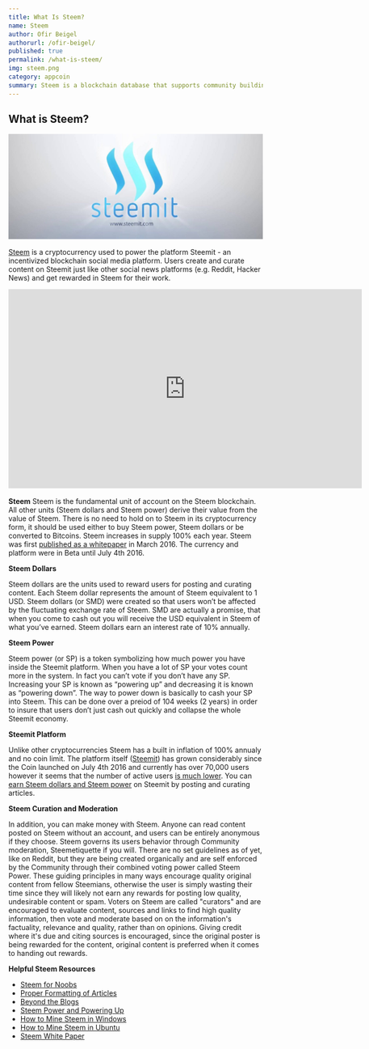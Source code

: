```yaml
---
title: What Is Steem?
name: Steem
author: Ofir Beigel
authorurl: /ofir-beigel/
published: true
permalink: /what-is-steem/
img: steem.png
category: appcoin
summary: Steem is a blockchain database that supports community building and social interaction with cryptocurrency rewards.
---
```


## What is Steem?

<img src="/images/steem_logo.jpg" alt="Steem Logo">

<a href="http://steem.io/">Steem</a> is a cryptocurrency used to power the platform Steemit - an incentivized blockchain social media platform. 
Users create and curate content on Steemit just like other social news platforms (e.g. Reddit, Hacker News) and get rewarded in Steem for their work.

<center><iframe width="700" height="394" src="https://www.youtube.com/embed/xZmpCAqD7hs" frameborder="0" allowfullscreen></iframe></center>

**Steem**
Steem is the fundamental unit of account on the Steem blockchain.  
All other units (Steem dollars and Steem power) derive their value from the value of Steem. 
There is no need to hold on to Steem in its cryptocurrency form, it should be used either to buy Steem power, Steem dollars or be converted to Bitcoins.
Steem increases in supply 100% each year. Steem was first <a href="https://steem.io/SteemWhitePaper.pdf">published as a whitepaper</a> in March 2016. 
The currency and platform were in Beta until July 4th 2016.

**Steem Dollars**

Steem dollars are the units used to reward users for posting and curating content. 
Each Steem dollar represents the amount of Steem equivalent to 1 USD. 
Steem dollars (or SMD) were created so that users won’t be affected by the fluctuating exchange rate of Steem. 
SMD are actually a promise, that when you come to cash out you will receive the USD equivalent in Steem of what you’ve earned. 
Steem dollars earn an interest rate of 10% annually.

**Steem Power**

Steem power (or SP) is a token symbolizing how much power you have inside the Steemit platform. 
When you have a lot of SP your votes count more in the system. In fact you can’t vote if you don’t have any SP. 
Increasing your SP is known as “powering up” and decreasing it is known as “powering down”. 
The way to power down is basically to cash your SP into Steem. 
This can be done over a preiod of 104 weeks (2 years) in order to insure that users don’t just cash out quickly and collapse the whole Steemit economy. 

**Steemit Platform**

Unlike other cryptocurrencies Steem has a built in inflation of 100% annualy and no coin limit. 
The platform itself (<a href="https://steemit.com">Steemit</a>) has grown considerably since the Coin launched on July 4th 2016 and currently has over 70,000 users however it seems that the number of active users <a href="https://steemit.com/steem-stats/@mata/steem-stats-total-vs-active-accounts">is much lower</a>.
You can <a href="https://99bitcoins.com/making-money-with-steemit-steem-dollars-and-steem-power-explained/">earn Steem dollars and Steem power<a/> on Steemit by posting and curating articles.

**Steem Curation and Moderation**

In addition, you can make money with Steem. Anyone can read content posted on Steem without an account, and users can be entirely anonymous if they choose. Steem governs its users behavior through Community moderation, Steemetiquette if you will.
There are no set guidelines as of yet, like on Reddit, but they are being created organically and are self enforced by the Community through their combined voting power called Steem Power.
These guiding principles in many ways encourage quality original content from fellow Steemians, otherwise the user is simply wasting their time since they will likely not earn any rewards for posting low quality, undesirable content or spam.
Voters on Steem are called "curators" and are encouraged to evaluate content, sources and links to find high quality information, then vote and moderate based on on the information's factuality, relevance and quality, rather than on opinions.
Giving credit where it's due and citing sources is encouraged, since the original poster is being rewarded for the content, original content is preferred when it comes to handing out rewards.

**Helpful Steem Resources**
<ul>
<li><a href="https://steemit.com/steemhelp/@aem/steem-for-noobs">Steem for Noobs</a></li>
<li><a href="https://steemit.com/steemit/@cryptogee/format-your-steemit-articles-and-gain-steem-power">Proper Formatting of Articles</a></li>
<li><a href="https://steemit.com/steem/@donkeypong/beyond-the-blogs-steemit-provides-a-huge-opportunity-to-publish-original-content">Beyond the Blogs</a></li>
<li><a href="https://steemit.com/steem/@donkeypong/would-albert-power-up-you-need-a-long-term-plan-also">Steem Power and Powering Up</a></li>
<li><a href="https://steemit.com/steem/@tuck-fheman/how-to-mine-steem-in-windows">How to Mine Steem in Windows</a></li>
<li><a href="https://steemit.com/steemhelp/@joseph/mining-steem-for-dummies">How to Mine Steem in Ubuntu</a></li>
<li><a href="https://steem.io/SteemWhitePaper.pdf" rel="noopener">Steem White Paper</a></li>
</ul>